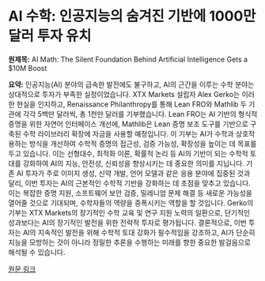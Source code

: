 # AI 수학: 인공지능의 숨겨진 기반에 1000만 달러 투자 유치

**원제목:** AI Math: The Silent Foundation Behind Artificial Intelligence Gets a $10M Boost

**요약:** 인공지능(AI) 분야의 급속한 발전에도 불구하고, AI의 근간을 이루는 수학 분야는 상대적으로 투자가 부족한 실정이었습니다.  XTX Markets 설립자 Alex Gerko는 이러한 현실을 인지하고, Renaissance Philanthropy를 통해 Lean FRO와 Mathlib 두 기관에 각각 5백만 달러씩, 총 1천만 달러를 기부했습니다.  Lean FRO는 AI 기반의 형식적 증명을 위한 자연어 인터페이스 개선에, Mathlib은 Lean 증명 보조 도구를 기반으로 구축된 수학 라이브러리 확장에 자금을 사용할 예정입니다. 이 기부는 AI가 수학과 상호작용하는 방식을 개선하여 수학적 증명의 접근성, 검증 가능성, 확장성을 높이는 데 목표를 두고 있습니다.  이는 선형대수, 최적화 이론, 확률적 논리 등 AI의 기반이 되는 수학적 토대를 강화하여 AI의 지능, 안전성, 신뢰성을 향상시키는 데 중요한 의미를 지닙니다.  기존 AI 투자가 주로 이미지 생성, 신약 개발, 언어 모델과 같은 응용 분야에 집중된 것과 달리, 이번 투자는 AI의 근본적인 수학적 기반을 강화하는 데 초점을 맞추고 있습니다.  이는 복잡한 증명 지원, 소프트웨어 보안 검증, 밀레니엄 문제 해결 등 새로운 가능성을 열어줄 것으로 기대되며, 수학자들의 역량을 증폭시키는 역할을 할 것입니다.  Gerko의 기부는 XTX Markets의 장기적인 수학 교육 및 연구 지원 노력의 일환으로, 단기적인 성과보다는 AI의 장기적인 발전을 위한 전략적 투자로 평가됩니다.  결론적으로, 이번 투자는 AI의 지속적인 발전을 위해 수학적 토대 강화가 필수적임을 강조하고, AI가 단순히 지능을 모방하는 것이 아니라 정밀한 추론을 수행하는 미래를 향한 중요한 발걸음으로 해석될 수 있습니다.

[원문 링크](https://www.startuphub.ai/ai-news/startup-news/2025/ai-math-the-silent-foundation-behind-artificial-intelligence-gets-a-10m-boost/)
